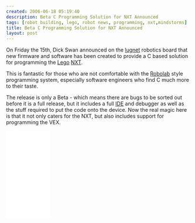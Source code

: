 ```yaml
---
created: 2006-06-18 05:19:40
description: Beta C Programming Solution for NXT Announced
tags: [robot building, lego, robot news, programming, nxt,mindstorms]
title: Beta C Programming Solution for NXT Announced
layout: post
---
```

On Friday the 15th, Dick Swan announced on the [lugnet](/wiki/lugnet.html "Lego Users Group Network") robotics board that new firmware and software has been created to provide a C based solution for programming the [Lego](/wiki/lego.html "The best known construction toy") [NXT](/wiki/nxt.html "Legos NeXT generation robotics kit").

This is fantastic for those who are not comfortable with the [Robolab](/wiki/robolab.html "Robolab") style programming system, especially software engineers who find C much more to their taste.

The release is only a Beta - which means there are bugs to be sorted out before it is a full release, but it includes a full [IDE](/wiki/idetool.html "Integrated Development Environment") and debugger as well as the stuff required to put the code onto the device. Now the real magic here is that it not only caters for the NXT, but also includes support for programming the VEX.

<iframe style="width:120px;height:240px;" marginwidth="0" marginheight="0" scrolling="no" frameborder="0" src="//ws-eu.amazon-adsystem.com/widgets/q?ServiceVersion=20070822&OneJS=1&Operation=GetAdHtml&MarketPlace=GB&source=ss&ref=as_ss_li_til&ad_type=product_link&tracking_id=orionrobots-21&language=en_GB&marketplace=amazon&region=GB&placement=B082WD5YV9&asins=B082WD5YV9&linkId=e40e6e6802507d8646f3131923f1dea1&show_border=true&link_opens_in_new_window=true"></iframe><!-- lego mindstorms review 2021 -->
